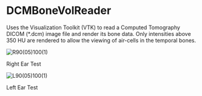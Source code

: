 # DCMBoneVolReader
Uses the Visualization Toolkit (VTK) to read a Computed Tomography DICOM (*.dcm) image file and render its bone data. Only intensities above 350 HU are rendered to allow the viewing of air-cells in the temporal bones. 

![R90(05)100(1)](https://user-images.githubusercontent.com/51087091/60770080-36be4d00-a0a5-11e9-833b-d831dbd88b33.png)

Right Ear Test

![L90(05)100(1)](https://user-images.githubusercontent.com/51087091/60770156-fca17b00-a0a5-11e9-89e0-3d612381d283.png)

Left Ear Test
